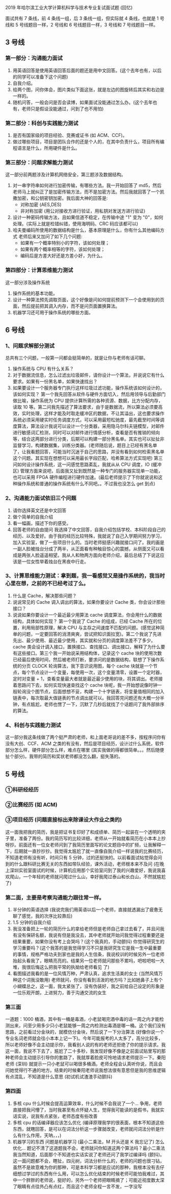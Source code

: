  2019 年哈尔滨工业大学计算机科学与技术专业复试面试题 (回忆)

面试共有 7 条线，前 4 条线一组，后 3 条线一组，但实际就 4 条线，也就是 1 号线和 5 号线题目一样，2 号线和 6 号线题目一样，3 号线和 7 号线题目一样。

## 3 号线

### 第一部分：沟通能力面试

1. 用英语回答是使用英语回答后面的题还是用中文回答。(这个去年也有，以后的同学可以准备下这个问题)
2. 自我介绍。
3. 给两个图，问你体会，图片类似下面这张，就是左边的图旋转后其实和右边是一样的。
4. 随机问答，一般会问是否会读博，如果面试没能通过怎么办。(这个去年也有，老师只是假设没能通过，问到了也不用怕)

### 第二部分：科创与实践能力测试

1. 是否有国家级的项目经验、竞赛或证书 (如 ACM、CCF)。
2. 做过哪些项目，项目是团队合作的还是个人的，在其中负责什么，项目所有编程语言是什么，所用硬件是什么。

### 第三部分：问题求解能力测试

这一部分前两题涉及计算机网络安全，第三题涉及数据结构。

1. 对一串字符串如何进行加密传输，有哪些方法。我一开始回答了 md5，然后老师马上就纠正了是加密传输方法，而不是加密方法。然后我就回答了一个凯撒加密，和公钥密钥加密。我后面大神的回答是:
   - 对称加密 (AES,DES)
   - 非对称加密 (用公对接收方进行验证，用私钥对发送方进行验证)
2. 设计一种密码传输方法，且如果信道不稳定，在传输中途 "1" 变为 "0"，如何处理。(实际上就是检错纠错，使用海明码、CRC 码应该都可以)
3. 哈夫曼编码所使用的数据结构是什么，基本原理是什么，你有什么其他编码方式 老师后来又加问了如下几个问题:
   - 如果有一个概率特别小的字符，该如何处理；
   - 如果有两个概率相等的字符，该如何处理；
   - 编码后是方差大好还是方差小好，为什么。

### 第四部分：计算思维能力测试

这一部分涉及操作系统

1. 操作系统的基本功能。
2. 设计一种算法预先调取页面，这个好像是问如何提前预测下一个会使用到的页面，然后提前把其调入内存，而不是问页面置换算法。
3. 机器学习还可用于操作系统的哪些方面。

## 6 号线

### 1、问题求解部分测试

总共有三个问题，一般第一问都会挺简单的，就是让你与老师有话可聊。

1. 操作系统与 CPU 有什么关系？
2. 对于数据流信息，怎么过滤出垃圾邮件，请你设计一个算法，并说说它有什么要求。如果有一份黑名单，如果快速找出？
3. 如果要设计一个服务器专门执行这样垃圾过滤功能，操作系统该如何设计的，该如何实现？
   第一个我先回答从软件与硬件方面切入，然后用领导与后勤部门做比喻，操作系统为 CPU 提供计算所需的各种资源、数据，比方分配内存，读取 10 等。第二问我先描述了算法要求，由于是数据流，所以算法必须要高效，实时处理，这样才能及时取走缓冲区的数据，不让其溢出，这也要求操作系统必须采用硬实时任务调度方式，可以采用最短松驰度，最先截至时间等调度算法，算法设计我说可以设计一个分类器，采用隐马尔科夫链模型，对邮件进行敏感词汇检测，同时可以对邮件进行情感分析，查看是否有推销的倾向等，结合这两部分进行分类，后期可以构建一部分黑名单。其实也可以扯扯非监督学习，构建数据集，训练分类器。(老师随后说，题目上已经有黑名单了，让我看题回答，可能当时沉迷于自己的思路，并没有看到如何检索黑名单这个问题。其实现在想想可以采用最长字段匹配，哈希算法方式实现吧) 第三问如何设计操作系统，这一问感觉思路紊乱，我就从从 CPU 调度，IO (缓冲区) 管理方面来说吧，后面我又扯到既然是一种专门的服务器实现单一功能，也可以采用 FPGA 硬件编程进行硬件加速。(最后老师提示了下你就说说和这种操作系统和普通的操作系统有什么不同吧。。不过我也没怎么 get 到点)

### 2、沟通能力面试依旧三个问题

1. 请你选择英文还是中文回答
2. 做个简单的自我介绍
3. 看一幅画，描述下你的感受。
4. 回答老师的自由提问
   我选择了中文回答，自我介绍包括学校、本科阶段自己的经历、以及爱好。由于我的经历比较特殊，我就说了自己入学期间努力学习，加入实验室，做了一些项目什么的。当时老师挺感兴趣就接口问了。我的画是一副人脸被烛台分成了两半，从正面看有种触目惊心的震撼，从侧面又可以看成是两张人脸遥遥相望。我从人和物两方面向老师介绍，最后总结了下说这应该是一位女性举着烛台在黑夜中行走。

### 3、计算思维能力测试：拿到题，我一看感觉又是操作系统的，我当时心里在想，之前的不已经考过了么。

1. 什么是 Cache，解决那些问题？
2. 说说常见的 Cache 调入调出的算法，如果你要设计 Cache 类，你会设计那些接口？
3. 说说如果你要设计一个最近最少用算法 cache 调度算法，你会用什么的数据结构，具体如何实现？
   第一个我说了 Cache 的组成，已经 Cache 所在的位置，利用局部性原理，解决 CPU 与主存之间速度不匹配的问题。(感觉这种简单的问题，一定要回答的消清爽爽，尝试把知识面拉宽)。第二个我说了先进先出、最少使用、最近最少使用，其实就和分页的调度算法差不了多少。cache 类会设计调入接口，置换接口、查找接口、调出接口，解释了为什么要有这些接口。第三个我一开始说采用结构体，记录这个 cache 块的使用次数已经最后使用时间，然后被老师打断，要求问的是数据结构，联想了下操作系统的分页 CLOCK 轮询算法，我下意识说用图，每个 cache 块就是一个节点，每个节点设计一个变量，每使用一次，这个变量清零，设置一个定时器，定时对变量 + 1，查看变量最大者就是最近最少使用的块，将其调出。老师接着思路问下去，如何实现快速查找这个 cache 块呢，我一开始想说像时钟一般轮询没个图节点，后面想想不妥，构建一个十字链表，将变量值相同的加入链表中，每次取最大值链表的节点调出就可以。我回答完问题还有大概一分半钟，有点尴尬，老师也愣了一下，沉默了几秒后就找了个话题问了我外部排序的算法。

### 4、科创与实践能力测试

这一部分我这条线做了两个挺严肃的老师，和上面老哥说的差不多，按程序问你有没有大创、CCF、ACM 之类的有没有，然后是项目经历，设计过什么系统，软件部分怎么样，硬件部分怎么样，难点在哪里 (其实我做的得都很简单。。。然后随便扯个部分)。我带的简历和奖状老师都没怎么翻，挺失落的。

## 5 号线

### ①科研经经历

### ②比赛经历 (如 ACM)

### ③项目经历 (问题直接标出来除课设大作业之类的)

这一面我把我的简历，我是把证书复印好了和成绩单、简历一起装在一个透明的夹子里，准备了两份。我的简历写的比较详细，老师从一开始就看简历在小本本上抄呀抄。前面还有一位女老师问到了我简历里面写的论文题目中的扩频，让我解释一下，后期就一直抄抄抄。我觉得太尴尬了就一直像自我介绍一样说我的比赛经历，不知道老师有没有听，时间只有 5 分钟，过的还挺快的。以前看面试帖觉得会问到的什么跟科研比赛无关的东西如带队经验，课外活动，老师根本来不及问 (在晚上深圳实验室面试的时候，计算机应用那个实验室问到了我的兴趣爱好，我说我喜欢爬山，一个年轻的老师就问爬过什么山，幸好我爬过泰山和长白山，不然就尴尬了)

### 第二面，主要是考察沟通能力跟往常一样。

1. 半分钟的英语选择 (我说完我们用英语以后一个老师，直接就透漏出了疲惫无聊了感觉，我的次序比较靠后)
2. 1.5 分钟的自我介绍
3. 我没准备把上一轮的简历什么的拿给老师但是老师自己拿过去看了，并且问我有没有保研名额，我说有但是我没去，其中老师就开始问我觉得过程重要还是结果重要，如果你没有考上会哭吗？(这个我真的，手动颤抖) 你觉得研究生的学习重要吗？(这个我答的是我觉得学习不只是我研究生它是我一生中最重要的事情，规格严格功夫到家也是我的人生信条，我说校训的时候另外一位老师抬起头看我了，眼睛亮亮的。结果另一位老师就问那些不累吗，吧啦吧啦一大堆，我很后悔这么把我平常的执拗给老师看见 了)
4. 看图描述我看的是一位风情万种，严肃认真，追求生活美的女士 (当然风情万种这个词我没敢用)
   老师就问，你没有看到活泼的地方吗？比如她鼻子上有个小蝴蝶总之，这一面，我太紧张了，没有伪装好，我之前给自己设定的形象是一位乐观开朗，上进努力，善于沟通交流的女生

### 第三面

一道题：1000 桶酒，其中有一桶是毒酒，小老鼠喝完酒中毒的话一周之内才能检测出来，问至少用多少只小老鼠能够一周之内检测出毒酒是哪一桶。这个我们没有思路，之前看过分金块的，就模仿分金块，然后说了一下分治算法 (好像你说一个专业名词老师就会往小本本上记一下)。今年可能报考的人太多了，高分比较多，所以老师好像不会主动提示你，我看别人说的有的老师还拒绝了你的提示请求。我这一面，我说不下去了，尴尬了二十多秒，我发现好像不像是之前面试贴里写的那种老师会主动提示引导你的套路了，我就厚着脸皮可怜地请求老师提示一下。秦阳老师 (深圳) 就提示一只小老鼠可以喝很多桶酒。老师全程会认真听你说，而且会问她觉得行不通的地方。结束的时候秦阳老师说我想法很有意思但是我的思维逻辑有点混乱，不知道是什么意思 (初试机试渣渣手动颤抖)

### 第四面

1. 多核 cpu 什么时候会提高运算效率，什么时候不会我说了一个... 争用，老师直接把我问懵了，当时我甚至有点怀疑人生，觉得我可能读的是假书，我就实话实说，说我有点紧张，老师态度有些改善
2. 多核 cpu 的话编译器应该怎么优化 (编译原理我学的很表面，根本不知道这些东西，就瞎回答，是可以在词法分析这一步骤就改变，老师就问词法分析是什么有什么作用，天呐，，，)
3. 机器学习的东西
   问题是机器学习 (最小二乘法，M 开头还是 K 我忘记了) 怎么优化... 题记不清了这道题我不会，老师就问你知道这两个算法吗？最小二乘法我当然知道，后面那个不知道也实话实说了老师还问了我学过编译吗 (颤抖)。这一面问题都不会，瞎扯，四元树，词法分析什么的，老师的问题也很刁钻，虽然不是故意难为你的那种，可是本科学习都是应试的那种，我根本没有去仔细想过学过的东西有什么用，可以怎么优化结束的时候老师可能怕我难过，其中一个胖胖的老师说，挺好的，另外一个老师把眼睛摘了；可能近视度数太深了眼睛有点往外凸有点红，而且这个老师全程一言不发，一字没写
